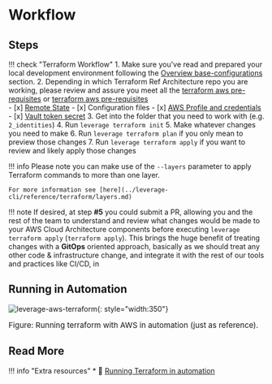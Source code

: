 # Workflow

## Steps 
!!! check "Terraform Workflow"
    1. Make sure you've read and prepared your local development environment following the
    [Overview base-configurations](../index.md) section.
    2. Depending in which Terraform Ref Architecture repo you are working, please review and assure you meet
    all the [terraform aws pre-requisites](./configs.md) or 
    [terraform aws pre-requisites](./dir-structure.md)  
        - [x] [Remote State](tf-state-workflow.md)
        - [x] Configuration files
        - [x] [AWS Profile and credentials](../features/identities/credentials.md)
        - [x] [Vault token secret](../features/identities/credentials-vault.md)
    3. Get into the folder that you need to work with (e.g. `2_identities`)
    4. Run `leverage terraform init`
    5. Make whatever changes you need to make
    6. Run `leverage terraform plan` if you only mean to preview those changes
    7. Run `leverage terraform apply` if you want to review and likely apply those changes

!!! info
    Please note you can make use of the `--layers` parameter to apply Terraform commands to more than one layer. 

    For more information see [here](../leverage-cli/reference/terraform/layers.md)

!!! note 
    If desired, at step **#5** you could submit a PR, allowing you and the rest of the team to 
    understand and review what changes would be made to your AWS Cloud Architecture components before executing 
    `leverage terraform apply` (`terraform apply`). This brings the huge benefit of treating changes with a **GitOps** oriented 
    approach, basically as we should treat any other code & infrastructure change, and integrate it with the 
    rest of our tools and practices like CI/CD, in

## Running in Automation
![leverage-aws-terraform](../../assets/images/diagrams/aws-terraform-automation.png "Terraform"){: style="width:350"}
<figcaption style="font-size:15px">Figure: Running terraform with AWS in automation (just as reference).</figcaption>

## Read More

!!! info "Extra resources"
    * :ledger: [Running Terraform in automation](https://learn.hashicorp.com/terraform/development/running-terraform-in-automation)
    
